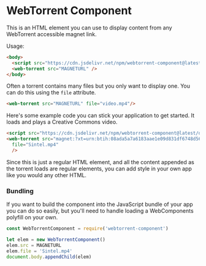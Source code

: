 # WebTorrent Component

This is an HTML element you can use to display content from any WebTorrent
accessible magnet link.

Usage:

```html
<body>
  <script src="https://cdn.jsdelivr.net/npm/webtorrent-component@latest/dist/webtorrent-component.min.js"></script>
  <web-torrent src="MAGNETURL" />
</body>
```

Often a torrent contains many files but you only want to display one.
You can do this using the `file` attribute.

 ```html
<web-torrent src="MAGNETURL" file="video.mp4"/>
 ```

Here's some example code you can stick your application to get started. It
loads and plays a Creative Commons video.

```html
<script src="https://cdn.jsdelivr.net/npm/webtorrent-component@latest/dist/webtorrent-component.min.js"></script>
<web-torrent src="magnet:?xt=urn:btih:08ada5a7a6183aae1e09d831df6748d566095a10&dn=Sintel&tr=wss%3A%2F%2Ftracker.btorrent.xyz&tr=wss%3A%2F%2Ftracker.fastcast.nz&tr=wss%3A%2F%2Ftracker.openwebtorrent.com&ws=https%3A%2F%2Fwebtorrent.io%2Ftorrents%2F&xs=https%3A%2F%2Fwebtorrent.io%2Ftorrents%2Fsintel.torrent"
  file="Sintel.mp4"
  />
```

Since this is just a regular HTML element, and all the content appended as
the torrent loads are regular elements, you can add style in your own app
like you would any other HTML.

### Bundling

If you want to build the component into the JavaScript bundle of your app
you can do so easily, but you'll need to handle loading a WebComponents
polyfill on your own.

```javascript
const WebTorrentComponent = require('webtorrent-component')

let elem = new WebTorrentComponent()
elem.src = MAGNETURL
elem.file = 'Sintel.mp4'
document.body.appendChild(elem)
```